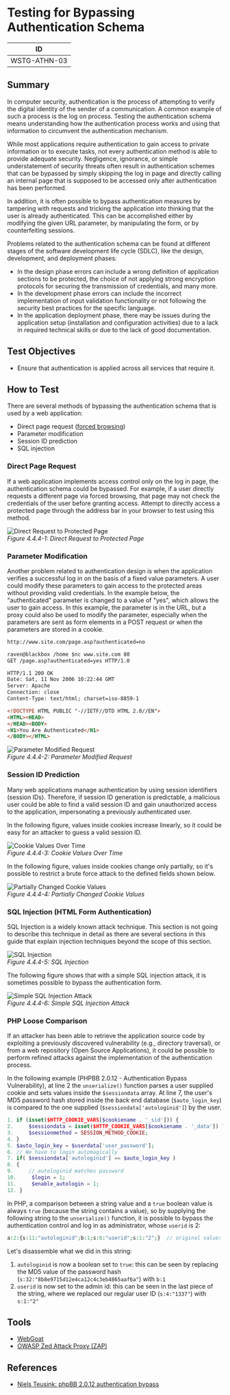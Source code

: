 # Testing for Bypassing Authentication Schema

|ID          |
|------------|
|WSTG-ATHN-03|

## Summary

In computer security, authentication is the process of attempting to verify the digital identity of the sender of a communication. A common example of such a process is the log on process. Testing the authentication schema means understanding how the authentication process works and using that information to circumvent the authentication mechanism.

While most applications require authentication to gain access to private information or to execute tasks, not every authentication method is able to provide adequate security. Negligence, ignorance, or simple understatement of security threats often result in authentication schemes that can be bypassed by simply skipping the log in page and directly calling an internal page that is supposed to be accessed only after authentication has been performed.

In addition, it is often possible to bypass authentication measures by tampering with requests and tricking the application into thinking that the user is already authenticated. This can be accomplished either by modifying the given URL parameter, by manipulating the form, or by counterfeiting sessions.

Problems related to the authentication schema can be found at different stages of the software development life cycle (SDLC), like the design, development, and deployment phases:

- In the design phase errors can include a wrong definition of application sections to be protected, the choice of not applying strong encryption protocols for securing the transmission of credentials, and many more.
- In the development phase errors can include the incorrect implementation of input validation functionality or not following the security best practices for the specific language.
- In the application deployment phase, there may be issues during the application setup (installation and configuration activities) due to a lack in required technical skills or due to the lack of good documentation.

## Test Objectives

- Ensure that authentication is applied across all services that require it.

## How to Test

There are several methods of bypassing the authentication schema that is used by a web application:

- Direct page request ([forced browsing](https://owasp.org/www-community/attacks/Forced_browsing))
- Parameter modification
- Session ID prediction
- SQL injection

### Direct Page Request

If a web application implements access control only on the log in page, the authentication schema could be bypassed. For example, if a user directly requests a different page via forced browsing, that page may not check the credentials of the user before granting access. Attempt to directly access a protected page through the address bar in your browser to test using this method.

![Direct Request to Protected Page](images/Basm-directreq.jpg)\
*Figure 4.4.4-1: Direct Request to Protected Page*

### Parameter Modification

Another problem related to authentication design is when the application verifies a successful log in on the basis of a fixed value parameters. A user could modify these parameters to gain access to the protected areas without providing valid credentials. In the example below, the "authenticated" parameter is changed to a value of "yes", which allows the user to gain access. In this example, the parameter is in the URL, but a proxy could also be used to modify the parameter, especially when the parameters are sent as form elements in a POST request or when the parameters are stored in a cookie.

```html
http://www.site.com/page.asp?authenticated=no

raven@blackbox /home $nc www.site.com 80
GET /page.asp?authenticated=yes HTTP/1.0

HTTP/1.1 200 OK
Date: Sat, 11 Nov 2006 10:22:44 GMT
Server: Apache
Connection: close
Content-Type: text/html; charset=iso-8859-1

<!DOCTYPE HTML PUBLIC "-//IETF//DTD HTML 2.0//EN">
<HTML><HEAD>
</HEAD><BODY>
<H1>You Are Authenticated</H1>
</BODY></HTML>
```

![Parameter Modified Request](images/Basm-parammod.jpg)\
*Figure 4.4.4-2: Parameter Modified Request*

### Session ID Prediction

Many web applications manage authentication by using session identifiers (session IDs). Therefore, if session ID generation is predictable, a malicious user could be able to find a valid session ID and gain unauthorized access to the application, impersonating a previously authenticated user.

In the following figure, values inside cookies increase linearly, so it could be easy for an attacker to guess a valid session ID.

![Cookie Values Over Time](images/Basm-sessid.jpg)\
*Figure 4.4.4-3: Cookie Values Over Time*

In the following figure, values inside cookies change only partially, so it's possible to restrict a brute force attack to the defined fields shown below.

![Partially Changed Cookie Values](images/Basm-sessid2.jpg)\
*Figure 4.4.4-4: Partially Changed Cookie Values*

### SQL Injection (HTML Form Authentication)

SQL Injection is a widely known attack technique. This section is not going to describe this technique in detail as there are several sections in this guide that explain injection techniques beyond the scope of this section.

![SQL Injection](images/Basm-sqlinj.jpg)\
*Figure 4.4.4-5: SQL Injection*

The following figure shows that with a simple SQL injection attack, it is sometimes possible to bypass the authentication form.

![Simple SQL Injection Attack](images/Basm-sqlinj2.gif)\
*Figure 4.4.4-6: Simple SQL Injection Attack*

### PHP Loose Comparison

If an attacker has been able to retrieve the application source code by exploiting a previously discovered vulnerability (e.g., directory traversal), or from a web repository (Open Source Applications), it could be possible to perform refined attacks against the implementation of the authentication process.

In the following example (PHPBB 2.0.12 - Authentication Bypass Vulnerability), at line 2 the `unserialize()` function parses a user supplied cookie and sets values inside the `$sessiondata` array. At line 7, the user's MD5 password hash stored inside the back end database (`$auto_login_key`) is compared to the one supplied (`$sessiondata['autologinid']`) by the user.

```php
1. if (isset($HTTP_COOKIE_VARS[$cookiename . '_sid'])) {
2.     $sessiondata = isset($HTTP_COOKIE_VARS[$cookiename . '_data']) ? unserialize(stripslashes($HTTP_COOKIE_VARS[$cookiename . '_data'])) : array();
3.     $sessionmethod = SESSION_METHOD_COOKIE;
4. }
5. $auto_login_key = $userdata['user_password'];
6. // We have to login automagically
7. if( $sessiondata['autologinid'] == $auto_login_key )
8. {
9.     // autologinid matches password
10.     $login = 1;
11.     $enable_autologin = 1;
12. }

```

In PHP, a comparison between a string value and a `true` boolean value is always `true` (because the string contains a value), so by supplying the following string to the `unserialize()` function, it is possible to bypass the authentication control and log in as administrator, whose `userid` is 2:

```php
a:2:{s:11:"autologinid";b:1;s:6:"userid";s:1:"2";}  // original value: a:2:{s:11:"autologinid";s:32:"8b8e9715d12e4ca12c4c3eb4865aaf6a";s:6:"userid";s:4:"1337";}
```

Let's disassemble what we did in this string:

1. `autologinid` is now a boolean set to `true`: this can be seen by replacing the MD5 value of the password hash (`s:32:"8b8e9715d12e4ca12c4c3eb4865aaf6a"`) with `b:1`
2. `userid` is now set to the admin id: this can be seen in the last piece of the string, where we replaced our regular user ID (`s:4:"1337"`) with `s:1:"2"`

## Tools

- [WebGoat](https://owasp.org/www-project-webgoat/)
- [OWASP Zed Attack Proxy (ZAP)](https://www.zaproxy.org)

## References

- [Niels Teusink: phpBB 2.0.12 authentication bypass](http://blog.teusink.net/2008/12/classic-bug-phpbb-2012-authentication.html)
